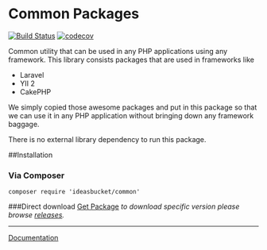 # Common Packages 

[![Build Status](https://travis-ci.org/nicholasnet/common.svg)](https://travis-ci.org/nicholasnet/common) [![codecov](https://codecov.io/gh/nicholasnet/common/branch/master/graph/badge.svg)](https://codecov.io/gh/nicholasnet/common)


Common utility that can be used in any PHP applications using any framework. This library consists packages that are used in frameworks like
 * Laravel
 * YII 2
 * CakePHP
  
We simply copied those awesome packages and put in this package so that we can use it in any PHP application without bringing down any framework baggage.
 
There is no external library dependency to run this package.

##Installation
### Via Composer
`composer require 'ideasbucket/common'`

###Direct download
[Get Package](https://github.com/nicholasnet/common/archive/master.zip) _to download specific version please browse [releases](https://github.com/nicholasnet/common/releases)._

---

[Documentation](docs/index.md)
